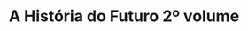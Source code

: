 ---
Numero: 244
title: A História do Futuro 2º volume
Autor: Robert A Heinlein
Co-autor: 
Ano-de-Publicacao: 1977
Titulo-original: Time Enough for Love
Tradutor: Eurico da Fonseca
Co-tradutor: 
Ano-de-edicao: 1973
alias: Robert-A-Heinlein
Autor2-alias: 
Tradutor1-alias: Eurico-da-Fonseca
Tradutor2-alias: 
Titulo-link: 244-A-Historia-do-Futuro-2-volume
Capa: Manuel Dias
pags: 227
Capa-link: Manuel-Dias
---